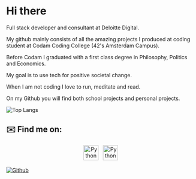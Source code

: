 # Hi there

Full stack developer and consultant at Deloitte Digital.

My github mainly consists of all the amazing projects I produced at coding student at Codam Coding College (42's Amsterdam Campus).

Before Codam I graduated with a first class degree in Philosophy, Politics and Economics. 

My goal is to use tech for positive societal change.

When I am not coding I love to run, meditate and read.

On my Github you will find both school projects and personal projects.


![Top Langs](https://github-readme-stats.vercel.app/api/top-langs/?username=avan-dam&theme=radical)

<!-- ![Ambers's GitHub stats](https://github-readme-stats.vercel.app/api?username=avan-dam&show_icons=true&theme=radical) -->




## ✉️ Find me on:


<p align="center">
 <a href="https://www.linkedin.com/in/amber-van-dam-5044b21b6/" target="_blank" rel="noopener noreferrer"> <img src="https://cdn.jsdelivr.net/npm/simple-icons@v3/icons/linkedin.svg" alt="Python" height="40" style="vertical-align:top; margin:4px"></a>
 <a href="mailto:ambervandam97@gmail.com"> <img src="https://cdn.jsdelivr.net/npm/simple-icons@v3/icons/gmail.svg" alt="Python" height="40" style="vertical-align:top; margin:4px"></a>
</p>


[![Github](https://img.shields.io/github/followers/avan-dam?label=Follow&style=social)](https://github.com/avan-dam)

